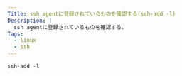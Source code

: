 ```yaml
---
Title: ssh agentに登録されているものを確認する(ssh-add -l)
Description: |
  ssh agentに登録されているものを確認する。
Tags:
  - linux
  - ssh
---
```


```shell
ssh-add -l
```
